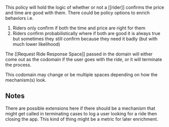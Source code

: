This policy will hold the logic of whether or not a [[rider]] confirms the price and time are good with them. There could be policy options to enrich behaviors i.e.

1. Riders only confirm if both the time and price are right for them
2. Riders confirm probabilistically where if both are good it is always true but sometimes they still confirm because they need it badly (but with much lower likelihood)

The [[Request Ride Response Space]] passed in the domain will either come out as the codomain if the user goes with the ride, or it will terminate the process. 

This codomain may change or be multiple spaces depending on how the mechanism(s) look.

## Notes

There are possible extensions here if there should be a mechanism that might get called in terminating cases to log a user looking for a ride then closing the app. This kind of thing might be a metric for later enrichment.
